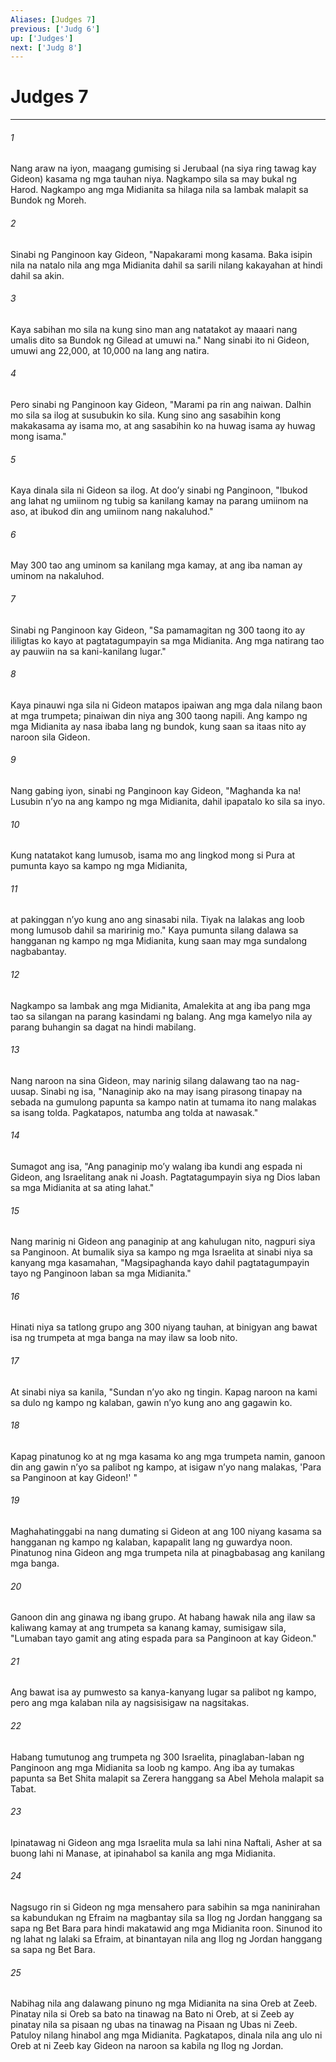 ```yaml
---
Aliases: [Judges 7]
previous: ['Judg 6']
up: ['Judges']
next: ['Judg 8']
---
```

# Judges 7

***


###### 1 


Nang araw na iyon, maagang gumising si Jerubaal (na siya ring tawag kay Gideon) kasama ng mga tauhan niya. Nagkampo sila sa may bukal ng Harod. Nagkampo ang mga Midianita sa hilaga nila sa lambak malapit sa Bundok ng Moreh. 


###### 2 


Sinabi ng Panginoon kay Gideon, "Napakarami mong kasama. Baka isipin nila na natalo nila ang mga Midianita dahil sa sarili nilang kakayahan at hindi dahil sa akin. 


###### 3 


Kaya sabihan mo sila na kung sino man ang natatakot ay maaari nang umalis dito sa Bundok ng Gilead at umuwi na." Nang sinabi ito ni Gideon, umuwi ang 22,000, at 10,000 na lang ang natira. 


###### 4 


Pero sinabi ng Panginoon kay Gideon, "Marami pa rin ang naiwan. Dalhin mo sila sa ilog at susubukin ko sila. Kung sino ang sasabihin kong makakasama ay isama mo, at ang sasabihin ko na huwag isama ay huwag mong isama." 


###### 5 


Kaya dinala sila ni Gideon sa ilog. At dooʼy sinabi ng Panginoon, "Ibukod ang lahat ng umiinom ng tubig sa kanilang kamay na parang umiinom na aso, at ibukod din ang umiinom nang nakaluhod." 


###### 6 


May 300 tao ang uminom sa kanilang mga kamay, at ang iba naman ay uminom na nakaluhod. 


###### 7 


Sinabi ng Panginoon kay Gideon, "Sa pamamagitan ng 300 taong ito ay ililigtas ko kayo at pagtatagumpayin sa mga Midianita. Ang mga natirang tao ay pauwiin na sa kani-kanilang lugar." 


###### 8 


Kaya pinauwi nga sila ni Gideon matapos ipaiwan ang mga dala nilang baon at mga trumpeta; pinaiwan din niya ang 300 taong napili. Ang kampo ng mga Midianita ay nasa ibaba lang ng bundok, kung saan sa itaas nito ay naroon sila Gideon. 


###### 9 


Nang gabing iyon, sinabi ng Panginoon kay Gideon, "Maghanda ka na! Lusubin nʼyo na ang kampo ng mga Midianita, dahil ipapatalo ko sila sa inyo. 


###### 10 


Kung natatakot kang lumusob, isama mo ang lingkod mong si Pura at pumunta kayo sa kampo ng mga Midianita, 


###### 11 


at pakinggan nʼyo kung ano ang sinasabi nila. Tiyak na lalakas ang loob mong lumusob dahil sa maririnig mo." Kaya pumunta silang dalawa sa hangganan ng kampo ng mga Midianita, kung saan may mga sundalong nagbabantay. 


###### 12 


Nagkampo sa lambak ang mga Midianita, Amalekita at ang iba pang mga tao sa silangan na parang kasindami ng balang. Ang mga kamelyo nila ay parang buhangin sa dagat na hindi mabilang. 


###### 13 


Nang naroon na sina Gideon, may narinig silang dalawang tao na nag-uusap. Sinabi ng isa, "Nanaginip ako na may isang pirasong tinapay na sebada na gumulong papunta sa kampo natin at tumama ito nang malakas sa isang tolda. Pagkatapos, natumba ang tolda at nawasak." 


###### 14 


Sumagot ang isa, "Ang panaginip moʼy walang iba kundi ang espada ni Gideon, ang Israelitang anak ni Joash. Pagtatagumpayin siya ng Dios laban sa mga Midianita at sa ating lahat." 


###### 15 


Nang marinig ni Gideon ang panaginip at ang kahulugan nito, nagpuri siya sa Panginoon. At bumalik siya sa kampo ng mga Israelita at sinabi niya sa kanyang mga kasamahan, "Magsipaghanda kayo dahil pagtatagumpayin tayo ng Panginoon laban sa mga Midianita." 


###### 16 


Hinati niya sa tatlong grupo ang 300 niyang tauhan, at binigyan ang bawat isa ng trumpeta at mga banga na may ilaw sa loob nito. 


###### 17 


At sinabi niya sa kanila, "Sundan nʼyo ako ng tingin. Kapag naroon na kami sa dulo ng kampo ng kalaban, gawin nʼyo kung ano ang gagawin ko. 


###### 18 


Kapag pinatunog ko at ng mga kasama ko ang mga trumpeta namin, ganoon din ang gawin nʼyo sa palibot ng kampo, at isigaw nʼyo nang malakas, 'Para sa Panginoon at kay Gideon!' " 


###### 19 


Maghahatinggabi na nang dumating si Gideon at ang 100 niyang kasama sa hangganan ng kampo ng kalaban, kapapalit lang ng guwardya noon. Pinatunog nina Gideon ang mga trumpeta nila at pinagbabasag ang kanilang mga banga. 


###### 20 


Ganoon din ang ginawa ng ibang grupo. At habang hawak nila ang ilaw sa kaliwang kamay at ang trumpeta sa kanang kamay, sumisigaw sila, "Lumaban tayo gamit ang ating espada para sa Panginoon at kay Gideon." 


###### 21 


Ang bawat isa ay pumwesto sa kanya-kanyang lugar sa palibot ng kampo, pero ang mga kalaban nila ay nagsisisigaw na nagsitakas. 


###### 22 


Habang tumutunog ang trumpeta ng 300 Israelita, pinaglaban-laban ng Panginoon ang mga Midianita sa loob ng kampo. Ang iba ay tumakas papunta sa Bet Shita malapit sa Zerera hanggang sa Abel Mehola malapit sa Tabat. 


###### 23 


Ipinatawag ni Gideon ang mga Israelita mula sa lahi nina Naftali, Asher at sa buong lahi ni Manase, at ipinahabol sa kanila ang mga Midianita. 


###### 24 


Nagsugo rin si Gideon ng mga mensahero para sabihin sa mga naninirahan sa kabundukan ng Efraim na magbantay sila sa Ilog ng Jordan hanggang sa sapa ng Bet Bara para hindi makatawid ang mga Midianita roon. Sinunod ito ng lahat ng lalaki sa Efraim, at binantayan nila ang Ilog ng Jordan hanggang sa sapa ng Bet Bara. 


###### 25 


Nabihag nila ang dalawang pinuno ng mga Midianita na sina Oreb at Zeeb. Pinatay nila si Oreb sa bato na tinawag na Bato ni Oreb, at si Zeeb ay pinatay nila sa pisaan ng ubas na tinawag na Pisaan ng Ubas ni Zeeb. Patuloy nilang hinabol ang mga Midianita. Pagkatapos, dinala nila ang ulo ni Oreb at ni Zeeb kay Gideon na naroon sa kabila ng Ilog ng Jordan.
